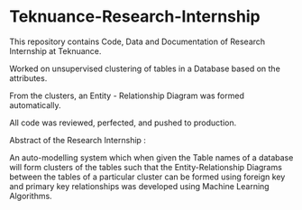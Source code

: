 # Teknuance-Research-Internship
This repository contains Code, Data and Documentation of Research Internship at Teknuance.

Worked on unsupervised clustering of tables in a Database based on the attributes. 

From the clusters, an Entity - Relationship Diagram was formed automatically. 

All code was reviewed, perfected, and pushed to production.

Abstract of the Research Internship :

An auto-modelling system which when given the Table names of
a database will form clusters of the tables such that the Entity-Relationship
Diagrams between the tables of a particular cluster can be formed using foreign
key and primary key relationships was developed using Machine Learning Algorithms.
